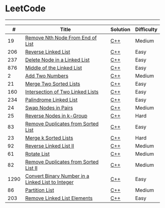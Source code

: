 # LeetCode

---

| # | Title | Solution | Difficulty |
|---| ----- | -------- | ---------- |
|19|[Remove Nth Node From End of List](https://leetcode.com/problems/remove-nth-node-from-end-of-list/) | [C++](Algorithms/remove-nth-node-from-end-of-list.cpp)|Medium|
|206|[Reverse Linked List](https://leetcode.com/problems/reverse-linked-list/) | [C++](Algorithms/reverse-linked-list.cpp)|Easy|
|237|[Delete Node in a Linked List](https://leetcode.com/problems/delete-node-in-a-linked-list/) | [C++](Algorithms/delete-node-in-a-linked-list.cpp)|Easy|
|876|[Middle of the Linked List](https://leetcode.com/problems/middle-of-the-linked-list/) | [C++](Algorithms/middle-of-the-linked-list.cpp)|Easy|
|2|[Add Two Numbers](https://leetcode.com/problems/add-two-numbers/) | [C++](Algorithms/add-two-numbers.cpp)|Medium|
|21|[Merge Two Sorted Lists](https://leetcode.com/problems/merge-two-sorted-lists/) | [C++](Algorithms/merge-two-sorted-lists.cpp)|Easy|
|160|[Intersection of Two Linked Lists](https://leetcode.com/problems/intersection-of-two-linked-lists/) | [C++](Algorithms/intersection-of-two-linked-lists.cpp)|Easy|
|234|[Palindrome Linked List](https://leetcode.com/problems/palindrome-linked-list/) | [C++](Algorithms/palindrome-linked-list.cpp)|Easy|
|24|[Swap Nodes in Pairs](https://leetcode.com/problems/swap-nodes-in-pairs/) | [C++](Algorithms/swap-nodes-in-pairs.cpp)|Medium|
|25|[Reverse Nodes in k-Group](https://leetcode.com/problems/reverse-nodes-in-k-group/) | [C++](Algorithms/reverse-nodes-in-k-group.cpp)|Hard|
|83|[Remove Duplicates from Sorted List](https://leetcode.com/problems/remove-duplicates-from-sorted-list/) | [C++](Algorithms/remove-duplicates-from-sorted-list.cpp)|Easy|
|23|[Merge k Sorted Lists](https://leetcode.com/problems/merge-k-sorted-lists/) | [C++](Algorithms/merge-k-sorted-lists.cp)|Hard|
|92|[Reverse Linked List II](https://leetcode.com/problems/reverse-linked-list-ii/) | [C++](Algorithms/reverse-linked-list-ii.cpp)|Medium|++++
|61|[Rotate List](https://leetcode.com/problems/rotate-list/) | [C++](Algorithms/rotate-list.cpp)|Medium|
|82|[Remove Duplicates from Sorted List II](https://leetcode.com/problems/remove-duplicates-from-sorted-list-ii/) | [C++](Algorithms/remove-duplicates-from-sorted-list-ii.cpp)|Medium|
|1290|[Convert Binary Number in a Linked List to Integer](https://leetcode.com/problems/convert-binary-number-in-a-linked-list-to-integer/) | [C++](Algorithms/convert-binary-number-in-a-linked-list-to-integer.cpp)|Easy|
|86|[Partition List](https://leetcode.com/problems/partition-list/) | [C++](Algorithms/partition-list.cpp)|Medium|
|203|[Remove Linked List Elements](https://leetcode.com/problems/remove-linked-list-elements/) | [C++](Algorithms/remove-linked-list-elements.cpp)|Easy|
